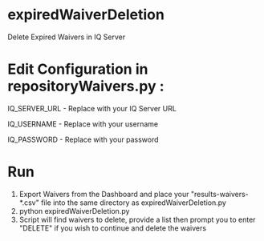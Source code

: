 # expiredWaiverDeletion
Delete Expired Waivers in IQ Server

# Edit Configuration in repositoryWaivers.py :
IQ_SERVER_URL - Replace with your IQ Server URL

IQ_USERNAME - Replace with your username

IQ_PASSWORD - Replace with your password

# Run
1. Export Waivers from the Dashboard and place your "results-waivers-*.csv" file into the same directory as expiredWaiverDeletion.py
2. python expiredWaiverDeletion.py
3. Script will find waivers to delete, provide a list then prompt you to enter "DELETE" if you wish to continue and delete the waivers



